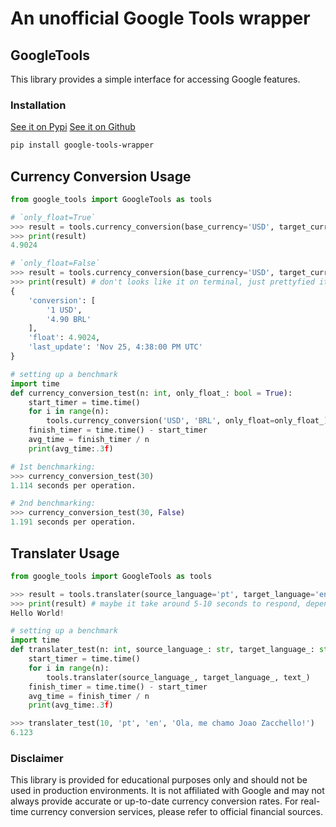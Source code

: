 # An unofficial Google Tools wrapper

## GoogleTools

This library provides a simple interface for accessing Google features.

### Installation

[See it on Pypi](https://pypi.org/project/google-tools-wrapper/)
[See it on Github](https://github.com/xongs08/google-tools-wrapper)

```bash
pip install google-tools-wrapper
```

## Currency Conversion Usage
```python
from google_tools import GoogleTools as tools

# `only_float=True`
>>> result = tools.currency_conversion(base_currency='USD', target_currency='BRL')
>>> print(result)
4.9024

# `only_float=False`
>>> result = tools.currency_conversion(base_currency='USD', target_currency='BRL', only_float=False)
>>> print(result) # don't looks like it on terminal, just prettyfied it
{
    'conversion': [
        '1 USD',
        '4.90 BRL'
    ],
    'float': 4.9024,
    'last_update': 'Nov 25, 4:38:00 PM UTC'
}

# setting up a benchmark
import time
def currency_conversion_test(n: int, only_float_: bool = True):
    start_timer = time.time()
    for i in range(n):
        tools.currency_conversion('USD', 'BRL', only_float=only_float_)
    finish_timer = time.time() - start_timer
    avg_time = finish_timer / n
    print(avg_time:.3f)

# 1st benchmarking:
>>> currency_conversion_test(30)
1.114 seconds per operation.

# 2nd benchmarking:
>>> currency_conversion_test(30, False)
1.191 seconds per operation.
```

## Translater Usage
```python
from google_tools import GoogleTools as tools

>>> result = tools.translater(source_language='pt', target_language='en', text='Ola Mundo!')
>>> print(result) # maybe it take around 5-10 seconds to respond, depends on your cpu, selenium is a bit slow
Hello World!

# setting up a benchmark
import time
def translater_test(n: int, source_language_: str, target_language_: str, text_: str):
    start_timer = time.time()
    for i in range(n):
        tools.translater(source_language_, target_language_, text_)
    finish_timer = time.time() - start_timer
    avg_time = finish_timer / n
    print(avg_time:.3f)

>>> translater_test(10, 'pt', 'en', 'Ola, me chamo Joao Zacchello!')
6.123
```

### Disclaimer
This library is provided for educational purposes only and should not be used in production environments. It is not affiliated with Google and may not always provide accurate or up-to-date currency conversion rates. For real-time currency conversion services, please refer to official financial sources.
